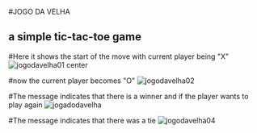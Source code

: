 #JOGO DA VELHA

<h2>a simple tic-tac-toe game</h2>

#Here it shows the start of the move with current player being "X"
![jogodavelha01 center](https://user-images.githubusercontent.com/80134632/233228960-2c3eeb6c-2f4f-4745-bc73-45ecb6c57167.png)

#now the current player becomes "O"
![jogodavelha02](https://user-images.githubusercontent.com/80134632/233228968-dccfd531-6d9b-4902-9c50-3537f56e701a.png)

#The message indicates that there is a winner and if the player wants to play again
![jogadodavelha](https://user-images.githubusercontent.com/80134632/233228975-fb9d991d-ab59-452a-89b2-aa35602118b6.png)

#The message indicates that there was a tie
![jogodavelha04](https://user-images.githubusercontent.com/80134632/233228981-a3318193-18f6-415e-8d5a-091db7fc2648.png)

